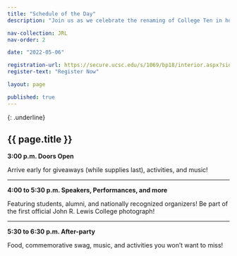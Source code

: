 ```yaml
---
title: "Schedule of the Day"
description: "Join us as we celebrate the renaming of College Ten in honor of John R. Lewis. We will celebrate this momentous occasion with powerful speakers and performances, and a call to action to empower our students to seek justice and create necessary trouble in their educational journey and beyond."

nav-collection: JRL
nav-order: 2

date: "2022-05-06"

registration-url: https://secure.ucsc.edu/s/1069/bp18/interior.aspx?sid=1069&gid=1001&pgid=4264&cid=9188
register-text: "Register Now"

layout: page

published: true
---
```


{: .underline}
## {{ page.title }}

**3:00 p.m. Doors Open**

Arrive early for giveaways (while supplies last), activities, and music!

---

**4:00 to 5:30 p.m.  Speakers, Performances, and more**

Featuring students, alumni, and nationally recognized organizers!
Be part of the first official John R. Lewis College photograph!

---

**5:30 to 6:30 p.m. After-party**

Food, commemorative swag, music, and activities you won’t want to miss! 
